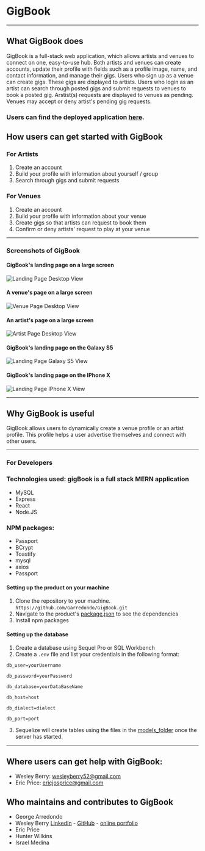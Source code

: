 # GigBook
- - -
## What GigBook does
GigBook is a full-stack web application, which allows artists and venues to connect on one, easy-to-use hub. Both artists and venues can create accounts, update their profile with fields such as a profile image, name, and contact information, and manage their gigs. Users who sign up as a venue can create gigs. These gigs are displayed to artists. Users who login as an artist can search through posted gigs and submit requests to venues to book a posted gig. Arstist(s) requests are displayed to venues as pending. Venues may accept or deny artist's pending gig requests.

### Users can find the deployed application [here](https://gigbook-p3.herokuapp.com/).

## How users can get started with GigBook
### For Artists
1. Create an account
2. Build your profile with information about yourself / group
3. Search through gigs and submit requests
### For Venues
1. Create an account
2. Build your profile with information about your venue
3. Create gigs so that artists can request to book them
4. Confirm or deny artists' request to play at your venue
- - -
### Screenshots of GigBook
#### GigBook's landing page on a large screen
![Landing Page Desktop View](/screenshots/gigbooklanding.JPG)
#### A venue's page on a large screen
![Venue Page Desktop View](/screenshots/gigbookvenue.JPG)
#### An artist's page on a large screen
![Artist Page Desktop View](/screenshots/gigbookband.JPG)
#### GigBook's landing page on the Galaxy S5
![Landing Page Galaxy S5 View](/screenshots/gigbookgalaxys5.JPG)
#### GigBook's landing page on the IPhone X
![Landing Page IPhone X View](/screenshots/gigbookiphonex.JPG)
- - -
## Why GigBook is useful
GigBook allows users to dynamically create a venue profile or an artist profile. This profile helps a user advertise themselves and connect with other users.

- - -
### For Developers
### Technologies used: gigBook is a full stack MERN application
* MySQL
* Express
* React
* Node.JS

### NPM packages:
* Passport
* BCrypt
* Toastify
* mysql
* axios
* Passport

#### Setting up the product on your machine
1. Clone the repository to your machine.
`https://github.com/Garredondo/GigBook.git`
2. Navigate to the product's [package.json](/package.json) to see the dependencies
3. Install npm packages
#### Setting up the database
1. Create a database using Sequel Pro or SQL Workbench
2. Create a `.env` file and list your credentials in the following format:

`db_user=yourUsername`

`db_password=yourPassword`

`db_database=yourDataBaseName`

`db_host=host`

`db_dialect=dialect`

`db_port=port`


3. Sequelize will create tables using the files in the [models_folder](/models) once the server has started.

- - -
## Where users can get help with GigBook:
* Wesley Berry: wesleyberry52@gmail.com
* Eric Price: ericjosprice@gmail.com

## Who maintains and contributes to GigBook
* George Arredondo
* Wesley Berry [LinkedIn](https://www.linkedin.com/in/wesley-berry-89742317a) - [GitHub](https://github.com/wesleyberry) - [online portfolio](https://wesleyberry.github.io/Personal_Portfolio/)
* Eric Price
* Hunter Wilkins
* Israel Medina
